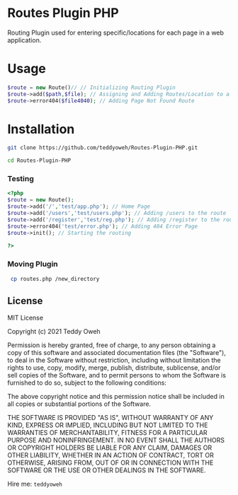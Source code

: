 # Routes Plugin PHP
Routing Plugin used for entering specific/locations for each page in a web application.

# Usage
```PHP
$route = new Route()// // Initializing Routing Plugin
$route->add($path,$file); // Assigning and Adding Routes/Location to a file for the Web Application;
$route->error404($file4040); // Adding Page Not Found Route
```

# Installation
```sh
git clone https://github.com/teddyoweh/Routes-Plugin-PHP.git
```
```sh
cd Routes-Plugin-PHP
```
### Testing
```PHP
<?php
$route = new Route();
$route->add('/','test/app.php'); // Home Page
$route->add('/users','test/users.php'); // Adding /users to the route
$route->add('/register','test/reg.php'); // Adding /register to the route
$route->error404('test/error.php'); // Adding 404 Error Page
$route->init(); // Starting the routing
 
?>
```
### Moving Plugin
```sh
 cp routes.php /new_directory 
```
License
----

MIT License

Copyright (c) 2021 Teddy Oweh

Permission is hereby granted, free of charge, to any person obtaining a copy
of this software and associated documentation files (the "Software"), to deal
in the Software without restriction, including without limitation the rights
to use, copy, modify, merge, publish, distribute, sublicense, and/or sell
copies of the Software, and to permit persons to whom the Software is
furnished to do so, subject to the following conditions:

The above copyright notice and this permission notice shall be included in all
copies or substantial portions of the Software.

THE SOFTWARE IS PROVIDED "AS IS", WITHOUT WARRANTY OF ANY KIND, EXPRESS OR
IMPLIED, INCLUDING BUT NOT LIMITED TO THE WARRANTIES OF MERCHANTABILITY,
FITNESS FOR A PARTICULAR PURPOSE AND NONINFRINGEMENT. IN NO EVENT SHALL THE
AUTHORS OR COPYRIGHT HOLDERS BE LIABLE FOR ANY CLAIM, DAMAGES OR OTHER
LIABILITY, WHETHER IN AN ACTION OF CONTRACT, TORT OR OTHERWISE, ARISING FROM,
OUT OF OR IN CONNECTION WITH THE SOFTWARE OR THE USE OR OTHER DEALINGS IN THE
SOFTWARE.


Hire me: `teddyoweh`
